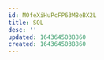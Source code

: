 ```yaml
---
id: MOfeXiHuPcFP63M8eBX2L
title: SQL
desc: ''
updated: 1643645038860
created: 1643645038860
---
```



